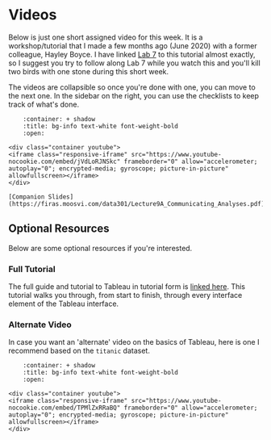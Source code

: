 # Videos

Below is just one short assigned video for this week. 
It is a workshop/tutorial that I made a few months ago (June 2020) with a former colleague, Hayley Boyce.
I have linked [Lab 7](./lab7) to this tutorial almost exactly, so I suggest you try to follow along Lab 7 while you watch this and you'll kill two birds with one stone during this short week.

The videos are collapsible so once you're done with one, you can move to the next one.
In the sidebar on the right, you can use the checklists to keep track of what's done.

```{dropdown} Tableau Workshop 
    :container: + shadow
    :title: bg-info text-white font-weight-bold
    :open:

<div class="container youtube">
<iframe class="responsive-iframe" src="https://www.youtube-nocookie.com/embed/jVdLoRJNSkc" frameborder="0" allow="accelerometer; autoplay="0"; encrypted-media; gyroscope; picture-in-picture" allowfullscreen></iframe>
</div>

[Companion Slides](https://firas.moosvi.com/data301/Lecture9A_Communicating_Analyses.pdf)
```

## Optional Resources

Below are some optional resources if you're interested.

### Full Tutorial 

The full guide and tutorial to Tableau in tutorial form is [linked here](https://help.tableau.com/current/guides/get-started-tutorial/en-us/get-started-tutorial-home.htm). 
This tutorial walks you through, from start to finish, through every interface element of the Tableau interface.

### Alternate Video

In case you want an 'alternate' video on the basics of Tableau, here is one I recommend based on the `titanic` dataset.

```{dropdown} Introduction to Tableau 
    :container: + shadow
    :title: bg-info text-white font-weight-bold
    :open:

<div class="container youtube">
<iframe class="responsive-iframe" src="https://www.youtube-nocookie.com/embed/TPMlZxRRaBQ" frameborder="0" allow="accelerometer; autoplay="0"; encrypted-media; gyroscope; picture-in-picture" allowfullscreen></iframe>
</div>
```